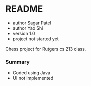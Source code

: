 # README #


 * author Sagar Patel
 * author Yao Shi
 * version 1.0 
 * project not started yet

Chess project for Rutgers cs 213 class.

### Summary ###

* Coded using Java
* UI not implemented
